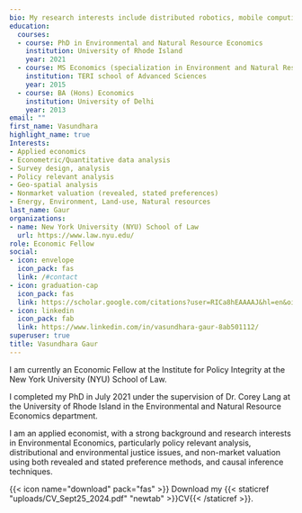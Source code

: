 ```yaml
---
bio: My research interests include distributed robotics, mobile computing and programmable  matter.
education:
  courses:
  - course: PhD in Environmental and Natural Resource Economics
    institution: University of Rhode Island
    year: 2021
  - course: MS Economics (specialization in Environment and Natural Resource Economics)
    institution: TERI school of Advanced Sciences
    year: 2015
  - course: BA (Hons) Economics
    institution: University of Delhi
    year: 2013
email: ""
first_name: Vasundhara
highlight_name: true
Interests:
- Applied economics 
- Econometric/Quantitative data analysis
- Survey design, analysis
- Policy relevant analysis
- Geo-spatial analysis
- Nonmarket valuation (revealed, stated preferences)
- Energy, Environment, Land-use, Natural resources
last_name: Gaur
organizations:
- name: New York University (NYU) School of Law
  url: https://www.law.nyu.edu/
role: Economic Fellow 
social:
- icon: envelope
  icon_pack: fas
  link: /#contact
- icon: graduation-cap
  icon_pack: fas
  link: https://scholar.google.com/citations?user=RICa8hEAAAAJ&hl=en&oi=sra
- icon: linkedin
  icon_pack: fab
  link: https://www.linkedin.com/in/vasundhara-gaur-8ab501112/
superuser: true
title: Vasundhara Gaur
---
```


I am currently an Economic Fellow at the Institute for Policy Integrity at the New York University (NYU) School of Law.

I completed my PhD in July 2021 under the supervision of Dr. Corey Lang at the University of Rhode Island in the Environmental and Natural Resource Economics department.

I am an applied economist, with a strong background and research interests in Environmental Economics, particularly policy relevant analysis, distributional and environmental justice issues, and non-market valuation using both revealed and stated preference methods, and causal inference techniques.

{{< icon name="download" pack="fas" >}} Download my {{< staticref "uploads/CV_Sept25_2024.pdf" "newtab" >}}CV{{< /staticref >}}.
